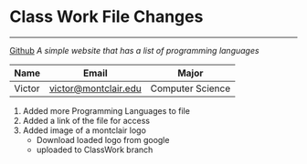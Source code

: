 # Class Work File Changes
***
[Github](https://github.com/victor3590/ClassWorkRepository "Github Repository")
_A simple website that has a list of programming languages_


|Name|Email|Major|     
|----|-----|-------|      
|Victor|victor@montclair.edu|Computer Science| 

1. Added more Programming Languages to file
2. Added a link of the file for access
3. Added image of a montclair logo
   * Download loaded logo from google
   * uploaded to ClassWork branch

